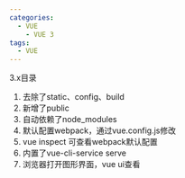 ```yaml
---
categories:
  - VUE
    - VUE 3
tags:
  - VUE
---
```

3.x目录

1. 去除了static、config、build
2. 新增了public
3. 自动依赖了node_modules
4. 默认配置webpack，通过vue.config.js修改
5. vue inspect 可查看webpack默认配置
6. 内置了vue-cli-service serve
7. 浏览器打开图形界面，vue ui查看